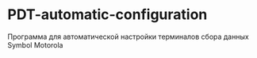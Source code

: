 # PDT-automatic-configuration
Программа для автоматической настройки терминалов сбора данных Symbol Motorola

